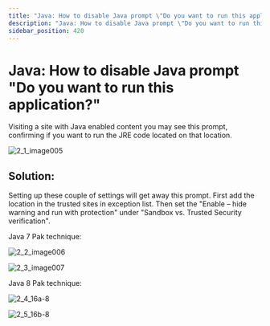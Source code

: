 ```yaml
---
title: "Java: How to disable Java prompt \"Do you want to run this application?\""
description: "Java: How to disable Java prompt \"Do you want to run this application?\""
sidebar_position: 420
---
```


# Java: How to disable Java prompt "Do you want to run this application?"

Visiting a site with Java enabled content you may see this prompt, confirming if you want to run the
JRE code located on that location.

![2_1_image005](/images/endpointpolicymanager/applicationsettings/preconfigured/java/2_1_image005.webp)

## Solution:

Setting up these couple of settings will get away this prompt. First add the location in the trusted
sites in exception list. Then set the "Enable – hide warning and run with protection" under "Sandbox
vs. Trusted Security verification".

Java 7 Pak technique:

![2_2_image006](/images/endpointpolicymanager/applicationsettings/preconfigured/java/2_2_image006.webp)

![2_3_image007](/images/endpointpolicymanager/applicationsettings/preconfigured/java/2_3_image007.webp)

Java 8 Pak technique:

![2_4_16a-8](/images/endpointpolicymanager/applicationsettings/preconfigured/java/2_4_16a-8.webp)

![2_5_16b-8](/images/endpointpolicymanager/applicationsettings/preconfigured/java/2_5_16b-8.webp)
